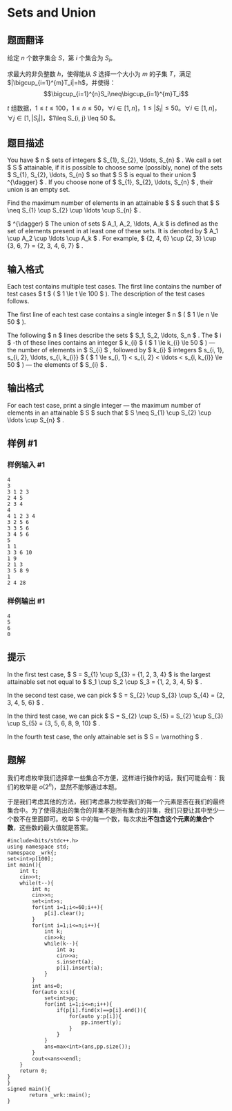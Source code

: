 # Sets and Union

## 题面翻译

给定 $n$ 个数字集合 $S$，第 $i$ 个集合为 $S_i$。

求最大的非负整数 $h$，使得能从 $S$ 选择一个大小为 $m$ 的子集 $T$，满足 $|\bigcup_{i=1}^{m}T_i|=h$，并使得： 
$$\bigcup_{i=1}^{n}S_i\neq\bigcup_{i=1}^{m}T_i$$

$t$ 组数据，$1\leq t\leq 100$，$1\leq n \leq 50$，$\forall i\in [1,n]$，$1\leq|S_i|\leq50$。$\forall i\in [1,n]$，$\forall j\in [1,|S_i|]$，$1\leq S_{i, j} \leq 50 $。

## 题目描述

You have $ n $ sets of integers $ S_{1}, S_{2}, \ldots, S_{n} $ . We call a set $ S $ attainable, if it is possible to choose some (possibly, none) of the sets $ S_{1}, S_{2}, \ldots, S_{n} $ so that $ S $ is equal to their union $ ^{\dagger} $ . If you choose none of $ S_{1}, S_{2}, \ldots, S_{n} $ , their union is an empty set.

Find the maximum number of elements in an attainable $ S $ such that $ S \neq S_{1} \cup S_{2} \cup \ldots \cup S_{n} $ .

 $ ^{\dagger} $ The union of sets $ A_1, A_2, \ldots, A_k $ is defined as the set of elements present in at least one of these sets. It is denoted by $ A_1 \cup A_2 \cup \ldots \cup A_k $ . For example, $ \{2, 4, 6\} \cup \{2, 3\} \cup \{3, 6, 7\} = \{2, 3, 4, 6, 7\} $ .

## 输入格式

Each test contains multiple test cases. The first line contains the number of test cases $ t $ ( $ 1 \le t \le 100 $ ). The description of the test cases follows.

The first line of each test case contains a single integer $ n $ ( $ 1 \le n \le 50 $ ).

The following $ n $ lines describe the sets $ S_1, S_2, \ldots, S_n $ . The $ i $ -th of these lines contains an integer $ k_{i} $ ( $ 1 \le k_{i} \le 50 $ ) — the number of elements in $ S_{i} $ , followed by $ k_{i} $ integers $ s_{i, 1}, s_{i, 2}, \ldots, s_{i, k_{i}} $ ( $ 1 \le s_{i, 1} < s_{i, 2} < \ldots < s_{i, k_{i}} \le 50 $ ) — the elements of $ S_{i} $ .

## 输出格式

For each test case, print a single integer — the maximum number of elements in an attainable $ S $ such that $ S \neq S_{1} \cup S_{2} \cup \ldots \cup S_{n} $ .

## 样例 #1

### 样例输入 #1

```
4
3
3 1 2 3
2 4 5
2 3 4
4
4 1 2 3 4
3 2 5 6
3 3 5 6
3 4 5 6
5
1 1
3 3 6 10
1 9
2 1 3
3 5 8 9
1
2 4 28
```

### 样例输出 #1

```
4
5
6
0
```

## 提示

In the first test case, $ S = S_{1} \cup S_{3} = \{1, 2, 3, 4\} $ is the largest attainable set not equal to $ S_1 \cup S_2 \cup S_3 = \{1, 2, 3, 4, 5\} $ .

In the second test case, we can pick $ S = S_{2} \cup S_{3} \cup S_{4} = \{2, 3, 4, 5, 6\} $ .

In the third test case, we can pick $ S = S_{2} \cup S_{5} = S_{2} \cup S_{3} \cup S_{5} = \{3, 5, 6, 8, 9, 10\} $ .

In the fourth test case, the only attainable set is $ S = \varnothing $ .

## 题解
我们考虑枚举我们选择拿一些集合不方便，这样进行操作的话，我们可能会有：我们的枚举是 $o(2^n)$，显然不能够通过本题。

于是我们考虑其他的方法，我们考虑暴力枚举我们的每一个元素是否在我们的最终集合中。为了使得选出的集合的并集不是所有集合的并集，我们只要让其中至少一个数不在里面即可。枚举 S 中的每一个数，每次求出**不包含这个元素的集合个数**，这些数的最大值就是答案。

```
#include<bits/stdc++.h>
using namespace std;
namespace _wrk{;
set<int>p[100];
int main(){
	int t;
	cin>>t;
	while(t--){
		int n;
		cin>>n;
		set<int>s;
		for(int i=1;i<=60;i++){
			p[i].clear();
		}
		for(int i=1;i<=n;i++){
			int k;
			cin>>k;
			while(k--){
				int a;
				cin>>a;
				s.insert(a);
				p[i].insert(a);
			}
		}
		int ans=0;
		for(auto x:s){
			set<int>pp;
			for(int i=1;i<=n;i++){
				if(p[i].find(x)==p[i].end()){
					for(auto y:p[i]){
						pp.insert(y); 
					}
				}
			}
			ans=max<int>(ans,pp.size());
		}
		cout<<ans<<endl;
	}
	return 0;
}
}
signed main(){
	   return _wrk::main();
}
```